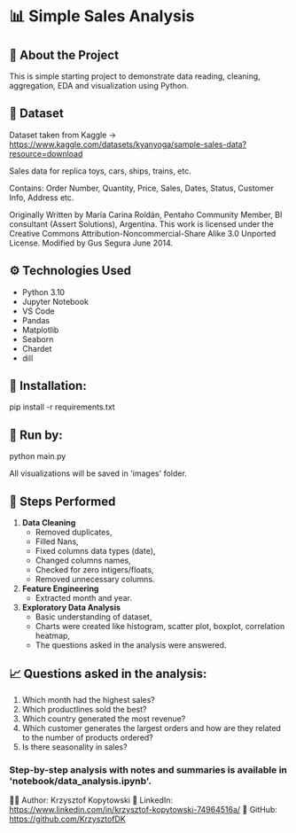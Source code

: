 # 📊 Simple Sales Analysis

## 🧠 About the Project
This is simple starting project to demonstrate data reading, cleaning, aggregation, EDA and visualization using Python.

## 📁 Dataset
Dataset taken from Kaggle -> https://www.kaggle.com/datasets/kyanyoga/sample-sales-data?resource=download

Sales data for replica toys, cars, ships, trains, etc.

Contains: Order Number, Quantity, Price, Sales, Dates, Status, Customer Info, Address etc.

Originally Written by María Carina Roldán, Pentaho Community Member, BI consultant (Assert Solutions), Argentina. This work is licensed under the Creative Commons Attribution-Noncommercial-Share Alike 3.0 Unported License. Modified by Gus Segura June 2014.

## ⚙️ Technologies Used
- Python 3.10
- Jupyter Notebook
- VS Code
- Pandas
- Matplotlib
- Seaborn
- Chardet
- dill

## 🔧 Installation:
pip install -r requirements.txt
## 🔧 Run by:
python main.py

All visualizations will be saved in 'images' folder.

## 🧪 Steps Performed
1. **Data Cleaning**
   - Removed duplicates,
   - Filled Nans,
   - Fixed columns data types (date),
   - Changed columns names,
   - Checked for zero intigers/floats,
   - Removed unnecessary columns.
2. **Feature Engineering**
   - Extracted month and year.
3. **Exploratory Data Analysis**
   - Basic understanding of dataset,
   - Charts were created like histogram, scatter plot, boxplot, correlation heatmap,
   - The questions asked in the analysis were answered.

## 📈 Questions asked in the analysis:
1. Which month had the highest sales?
2. Which productlines sold the best?
3. Which country generated the most revenue?
4. Which customer generates the largest orders and how are they related to the number of products ordered?
5. Is there seasonality in sales?

### Step-by-step analysis with notes and summaries is available in 'notebook/data_analysis.ipynb'.

🧑‍💼 Author: Krzysztof Kopytowski
📎 LinkedIn: https://www.linkedin.com/in/krzysztof-kopytowski-74964516a/
📎 GitHub: https://github.com/KrzysztofDK